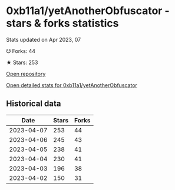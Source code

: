 # 0xb11a1/yetAnotherObfuscator - stars & forks statistics

Stats updated on Apr 2023, 07

☋ Forks: 44

★ Stars: 253

[Open repository](https://github.com/0xb11a1/yetAnotherObfuscator)

[Open detailed stats for 0xb11a1/yetAnotherObfuscator](https://reviewgithub.com/rep/0xb11a1/yetAnotherObfuscator)

## Historical data
| Date | Stars | Forks |
|------|-------|-------|
| 2023-04-07 | 253 | 44 | 
| 2023-04-06 | 245 | 43 | 
| 2023-04-05 | 238 | 41 | 
| 2023-04-04 | 230 | 41 | 
| 2023-04-03 | 196 | 38 | 
| 2023-04-02 | 150 | 31 | 

